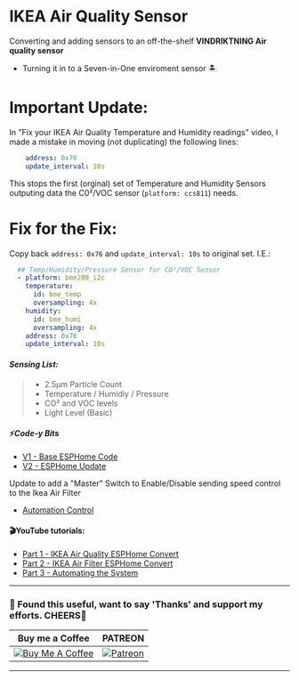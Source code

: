 # IKEA Air Quality Sensor
Converting and adding sensors to an off-the-shelf **VINDRIKTNING Air quality sensor**

- Turning it in to a Seven-in-One enviroment sensor 🏝
# Important Update:
In "Fix your IKEA Air Quality Temperature and Humidity readings" video, I made a mistake in moving (not duplicating) the following lines:
```yaml
    address: 0x76
    update_interval: 10s
```
This stops the first (orginal) set of Temperature and Humidity Sensors outputing data the C0²/VOC sensor (``platform: ccs811``) needs. 

# Fix for the Fix:
Copy back ``address: 0x76`` and ``update_interval: 10s`` to original set. I.E.:
```yaml
  ## Temp/Humidity/Pressure Sensor for CO²/VOC Sensor
  - platform: bme280_i2c
    temperature:
      id: bme_temp
      oversampling: 4x
    humidity:
      id: bme_humi
      oversampling: 4x
    address: 0x76
    update_interval: 10s
```
#### _Sensing List:_

> - 2.5μm Particle Count
> - Temperature / Humidiy / Pressure
> - CO² and VOC levels
> - Light Level (Basic)


#### ⚡*Code-y Bits*
- [V1 - Base ESPHome Code](https://github.com/3ative/IKEA-Air-Quality-Sensor/blob/main/ikea_aq_v1.yaml)
- [V2 - ESPHome Update](https://github.com/3ative/IKEA-Air-Quality-Sensor/blob/main/ikea_aq_v2.yaml)

Update to add a "Master" Switch to Enable/Disable sending speed control to the Ikea Air Filter
- [Automation Control](https://github.com/3ative/IKEA-Air-Quality-Sensor/blob/main/Automation_Master.yaml)




#### 🎬YouTube tutorials:
- [Part 1 - IKEA Air Quality ESPHome Convert](https://youtu.be/YmqtMTO5NVc)
- [Part 2 - IKEA Air Filter ESPHome Convert](https://youtu.be/WB4xxhgggHQ)
- [Part 3 - Automating the System](https://youtu.be/AnHLN7i5Fx4)

---
### 🤝 Found this useful, want to say 'Thanks' and support my efforts. CHEERS🍺
| Buy me a Coffee | PATREON |
|-----------------|---------|
| [![Buy Me A Coffee](https://img.shields.io/badge/Buy%20Me%20A%20Coffee-donate-yellow.svg?style=flat-square&logo=buy-me-a-coffee)](https://www.buymeacoffee.com/3ative) | [![Patreon](https://img.shields.io/badge/Patreon-support-red.svg?style=flat-square&logo=patreon)](https://www.patreon.com/3ative) |
---
